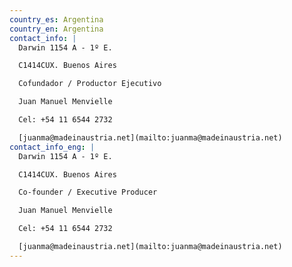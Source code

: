 ```yaml
---
country_es: Argentina
country_en: Argentina
contact_info: |
  Darwin 1154 A - 1º E.

  C1414CUX. Buenos Aires

  Cofundador / Productor Ejecutivo

  Juan Manuel Menvielle

  Cel: +54 11 6544 2732

  [juanma@madeinaustria.net](mailto:juanma@madeinaustria.net)
contact_info_eng: |
  Darwin 1154 A - 1º E.

  C1414CUX. Buenos Aires

  Co-founder / Executive Producer

  Juan Manuel Menvielle

  Cel: +54 11 6544 2732

  [juanma@madeinaustria.net](mailto:juanma@madeinaustria.net)
---
```


